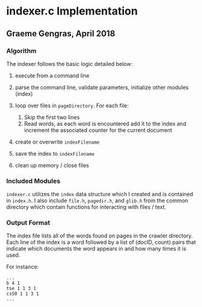 # indexer.c Implementation
## Graeme Gengras, April 2018

### Algorithm
The indexer follows the basic logic detailed below:

1. execute from a command line

2. parse the command line, validate parameters, initialize other modules (index)

3. loop over files in `pageDirectory`. For each file:
    1. Skip the first two lines
    2. Read words, as each word is encountered add it to the index and increment
       the associated counter for the current document

4. create or overwrite `indexFilename`

5. save the index to `indexFilename`

6. clean up memory / close files

### Included Modules
`indexer.c` utilizes the `index` data structure which I created and is contained
in `index.h`.  I also include `file.h`, `pagedir.h`, and `glib.h` from the common
directory which contain functions for interacting with files / text.

### Output Format
The index file lists all of the words found on pages in the crawler directory.
Each line of the index is a word followed by a list of (docID, count) pairs that
indicate which documents the word appears in and how many times it is used.

For instance:

```
...
b 4 1
tse 1 1 3 1
cs50 1 1 3 1
...
```
